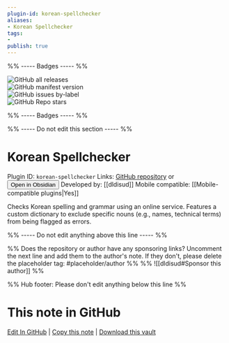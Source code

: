 ```yaml
---
plugin-id: korean-spellchecker
aliases:
- Korean Spellchecker
tags: 
- 
publish: true
---
```


%% ----- Badges ----- %%

![GitHub all releases](https://img.shields.io/github/downloads/dldisud/obsidian-korean-spellchecker/total?color=573E7A&logo=github&style=for-the-badge)   
![GitHub manifest version](https://img.shields.io/github/manifest-json/v/dldisud/obsidian-korean-spellchecker?color=573E7A&logo=github&style=for-the-badge)   
![GitHub issues by-label](https://img.shields.io/github/issues/dldisud/obsidian-korean-spellchecker/help%20wanted?color=573E7A&logo=github&style=for-the-badge)   
![GitHub Repo stars](https://img.shields.io/github/stars/dldisud/obsidian-korean-spellchecker?color=573E7A&logo=github&style=for-the-badge)

%% ----- Badges ----- %%

%% ----- Do not edit this section ----- %%

# Korean Spellchecker

Plugin ID: `korean-spellchecker`
Links: [GitHub repository](https://github.com/dldisud/obsidian-korean-spellchecker) or [<button id=HH>Open in Obsidian</button>](obsidian://show-plugin?id=korean-spellchecker)
Developed by: [[dldisud]]
Mobile compatible: [[Mobile-compatible plugins|Yes]]

Checks Korean spelling and grammar using an online service. Features a custom dictionary to exclude specific nouns (e.g., names, technical terms) from being flagged as errors.

%% ----- Do not edit anything above this line ----- %% 

%% Does the repository or author have any sponsoring links? Uncomment the next line and add them to the author's note. If they don't, please delete the placeholder tag: #placeholder/author %%
%% ![[dldisud#Sponsor this author]] %%

%% Hub footer: Please don't edit anything below this line %%

# This note in GitHub

<span class="git-footer">[Edit In GitHub](https://github.dev/obsidian-community/obsidian-hub/blob/main/02%20-%20Community%20Expansions/02.05%20All%20Community%20Expansions/Plugins/korean-spellchecker.md "git-hub-edit-note") | [Copy this note](https://raw.githubusercontent.com/obsidian-community/obsidian-hub/main/02%20-%20Community%20Expansions/02.05%20All%20Community%20Expansions/Plugins/korean-spellchecker.md "git-hub-copy-note") | [Download this vault](https://github.com/obsidian-community/obsidian-hub/archive/refs/heads/main.zip "git-hub-download-vault") </span>
